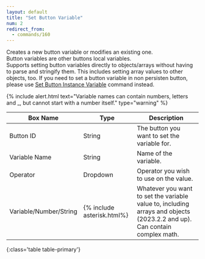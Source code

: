 ```yaml
---
layout: default
title: "Set Button Variable"
num: 2
redirect_from:
  - commands/160
---
```


Creates a new button variable or modifies an existing one.\
Button variables are other buttons local variables.\
Supports setting button variables directly to objects/arrays without having to parse and stringify them. This includes setting array values to other objects, too.
If you need to set a button variable in non persisten button, please use [Set Button Instance Variable](#setbuttoninstancevariable) command instead.

{% include alert.html text="Variable names can contain numbers, letters and _, but cannot start with a number itself." type="warning" %}

| Box Name | Type | Description |
|-------|--------|--------
|Button ID | String | The button you want to set the variable for.
| Variable Name | String | Name of the variable. |
| Operator | Dropdown | Operator you wish to use on the value.|
| Variable/Number/String | {% include asterisk.html%} | Whatever you want to set the variable value to, including arrays and objects (2023.2.2 and up). Can contain complex math. 
{:class='table table-primary'}






